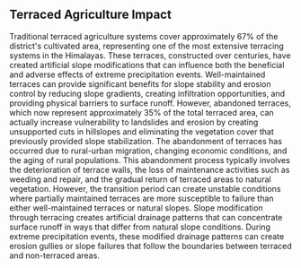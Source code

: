## Terraced Agriculture Impact

Traditional terraced agriculture systems cover approximately 67% of the district's cultivated area, representing one of the most extensive terracing systems in the Himalayas. These terraces, constructed over centuries, have created artificial slope modifications that can influence both the beneficial and adverse effects of extreme precipitation events.
Well-maintained terraces can provide significant benefits for slope stability and erosion control by reducing slope gradients, creating infiltration opportunities, and providing physical barriers to surface runoff. However, abandoned terraces, which now represent approximately 35% of the total terraced area, can actually increase vulnerability to landslides and erosion by creating unsupported cuts in hillslopes and eliminating the vegetation cover that previously provided slope stabilization.
The abandonment of terraces has occurred due to rural-urban migration, changing economic conditions, and the aging of rural populations. This abandonment process typically involves the deterioration of terrace walls, the loss of maintenance activities such as weeding and repair, and the gradual return of terraced areas to natural vegetation. However, the transition period can create unstable conditions where partially maintained terraces are more susceptible to failure than either well-maintained terraces or natural slopes.
Slope modification through terracing creates artificial drainage patterns that can concentrate surface runoff in ways that differ from natural slope conditions. During extreme precipitation events, these modified drainage patterns can create erosion gullies or slope failures that follow the boundaries between terraced and non-terraced areas.
